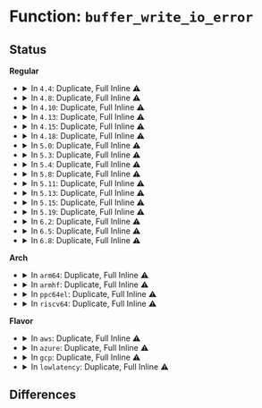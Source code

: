 # Function: <code>buffer_write_io_error</code>

## Status
<b>Regular</b>
<ul>
<li>
<details>
<summary>In <code>4.4</code>: Duplicate, Full Inline ⚠️</summary>

**Collision:** Static Duplication

**Inline:** Full

**Transformation:** False

**Instances:**

```
In fs/buffer.c (ffffffff8124279f)
Location: include/linux/buffer_head.h:128
Inline: True
Inline callers:
  - fs/buffer.c:__remove_assoc_queue
  - fs/buffer.c:drop_buffers
```
```
In fs/ext4/inode.c (ffffffff8129640f)
Location: include/linux/buffer_head.h:128
Inline: True
Inline callers:
  - fs/ext4/inode.c:__ext4_get_inode_loc
```
```
In fs/ext4/super.c (ffffffff812b7fc1)
Location: include/linux/buffer_head.h:128
Inline: True
Inline callers:
  - fs/ext4/super.c:ext4_commit_super
  - fs/ext4/super.c:ext4_commit_super
```
```
In fs/jbd2/checkpoint.c (ffffffff812eccfd)
Location: include/linux/buffer_head.h:128
Inline: True
Inline callers:
  - fs/jbd2/checkpoint.c:jbd2_log_do_checkpoint
  - fs/jbd2/checkpoint.c:jbd2_log_do_checkpoint
  - fs/jbd2/checkpoint.c:journal_clean_one_cp_list
```
```
In fs/jbd2/journal.c (ffffffff812f1946)
Location: include/linux/buffer_head.h:128
Inline: True
Inline callers:
  - fs/jbd2/journal.c:jbd2_write_superblock
  - fs/jbd2/journal.c:jbd2_write_superblock
```
</details>
</li>
<li>
<details>
<summary>In <code>4.8</code>: Duplicate, Full Inline ⚠️</summary>

**Collision:** Static Duplication

**Inline:** Full

**Transformation:** False

**Instances:**

```
In fs/buffer.c (ffffffff8126c828)
Location: include/linux/buffer_head.h:128
Inline: True
Inline callers:
  - fs/buffer.c:drop_buffers
  - fs/buffer.c:__remove_assoc_queue
```
```
In fs/ext4/inode.c (ffffffff812c3a06)
Location: include/linux/buffer_head.h:128
Inline: True
Inline callers:
  - fs/ext4/inode.c:__ext4_get_inode_loc
```
```
In fs/ext4/super.c (ffffffff812e6deb)
Location: include/linux/buffer_head.h:128
Inline: True
Inline callers:
  - fs/ext4/super.c:ext4_commit_super
  - fs/ext4/super.c:ext4_commit_super
```
```
In fs/jbd2/checkpoint.c (ffffffff8131ad2e)
Location: include/linux/buffer_head.h:128
Inline: True
Inline callers:
  - fs/jbd2/checkpoint.c:journal_clean_one_cp_list
  - fs/jbd2/checkpoint.c:jbd2_log_do_checkpoint
  - fs/jbd2/checkpoint.c:jbd2_log_do_checkpoint
```
```
In fs/jbd2/journal.c (ffffffff8131f169)
Location: include/linux/buffer_head.h:128
Inline: True
Inline callers:
  - fs/jbd2/journal.c:jbd2_write_superblock
  - fs/jbd2/journal.c:jbd2_write_superblock
```
</details>
</li>
<li>
<details>
<summary>In <code>4.10</code>: Duplicate, Full Inline ⚠️</summary>

**Collision:** Static Duplication

**Inline:** Full

**Transformation:** False

**Instances:**

```
In fs/buffer.c (ffffffff8127f888)
Location: include/linux/buffer_head.h:128
Inline: True
Inline callers:
  - fs/buffer.c:drop_buffers
  - fs/buffer.c:__remove_assoc_queue
```
```
In fs/ext4/inode.c (ffffffff812d90b6)
Location: include/linux/buffer_head.h:128
Inline: True
Inline callers:
  - fs/ext4/inode.c:__ext4_get_inode_loc
```
```
In fs/ext4/super.c (ffffffff812fc99b)
Location: include/linux/buffer_head.h:128
Inline: True
Inline callers:
  - fs/ext4/super.c:ext4_commit_super
  - fs/ext4/super.c:ext4_commit_super
```
```
In fs/jbd2/checkpoint.c (ffffffff81330d1e)
Location: include/linux/buffer_head.h:128
Inline: True
Inline callers:
  - fs/jbd2/checkpoint.c:journal_clean_one_cp_list
  - fs/jbd2/checkpoint.c:jbd2_log_do_checkpoint
  - fs/jbd2/checkpoint.c:jbd2_log_do_checkpoint
```
```
In fs/jbd2/journal.c (ffffffff813351eb)
Location: include/linux/buffer_head.h:128
Inline: True
Inline callers:
  - fs/jbd2/journal.c:jbd2_write_superblock
  - fs/jbd2/journal.c:jbd2_write_superblock
```
</details>
</li>
<li>
<details>
<summary>In <code>4.13</code>: Duplicate, Full Inline ⚠️</summary>

**Collision:** Static Duplication

**Inline:** Full

**Transformation:** False

**Instances:**

```
In fs/ext4/inode.c (ffffffff812ff781)
Location: include/linux/buffer_head.h:128
Inline: True
Inline callers:
  - fs/ext4/inode.c:__ext4_get_inode_loc
```
```
In fs/ext4/super.c (ffffffff813315f1)
Location: include/linux/buffer_head.h:128
Inline: True
Inline callers:
  - fs/ext4/super.c:ext4_commit_super
  - fs/ext4/super.c:ext4_commit_super
```
```
In fs/jbd2/checkpoint.c (ffffffff81345c7e)
Location: include/linux/buffer_head.h:128
Inline: True
Inline callers:
  - fs/jbd2/checkpoint.c:journal_clean_one_cp_list
  - fs/jbd2/checkpoint.c:jbd2_log_do_checkpoint
  - fs/jbd2/checkpoint.c:jbd2_log_do_checkpoint
```
```
In fs/jbd2/journal.c (ffffffff81349f89)
Location: include/linux/buffer_head.h:128
Inline: True
Inline callers:
  - fs/jbd2/journal.c:jbd2_write_superblock
  - fs/jbd2/journal.c:jbd2_write_superblock
```
</details>
</li>
<li>
<details>
<summary>In <code>4.15</code>: Duplicate, Full Inline ⚠️</summary>

**Collision:** Static Duplication

**Inline:** Full

**Transformation:** False

**Instances:**

```
In fs/ext4/inode.c (ffffffff81323f31)
Location: include/linux/buffer_head.h:129
Inline: True
Inline callers:
  - fs/ext4/inode.c:__ext4_get_inode_loc
```
```
In fs/ext4/super.c (ffffffff81355aa2)
Location: include/linux/buffer_head.h:129
Inline: True
Inline callers:
  - fs/ext4/super.c:ext4_commit_super
  - fs/ext4/super.c:ext4_commit_super
```
```
In fs/jbd2/checkpoint.c (ffffffff8136a311)
Location: include/linux/buffer_head.h:129
Inline: True
Inline callers:
  - fs/jbd2/checkpoint.c:journal_clean_one_cp_list
  - fs/jbd2/checkpoint.c:jbd2_log_do_checkpoint
  - fs/jbd2/checkpoint.c:jbd2_log_do_checkpoint
```
```
In fs/jbd2/journal.c (ffffffff8136e5d9)
Location: include/linux/buffer_head.h:129
Inline: True
Inline callers:
  - fs/jbd2/journal.c:jbd2_write_superblock
  - fs/jbd2/journal.c:jbd2_write_superblock
```
</details>
</li>
<li>
<details>
<summary>In <code>4.18</code>: Duplicate, Full Inline ⚠️</summary>

**Collision:** Static Duplication

**Inline:** Full

**Transformation:** False

**Instances:**

```
In fs/ext4/inode.c (ffffffff813508f7)
Location: include/linux/buffer_head.h:132
Inline: True
Inline callers:
  - fs/ext4/inode.c:__ext4_get_inode_loc
```
```
In fs/ext4/super.c (ffffffff81383e7d)
Location: include/linux/buffer_head.h:132
Inline: True
Inline callers:
  - fs/ext4/super.c:ext4_commit_super
  - fs/ext4/super.c:ext4_commit_super
```
```
In fs/jbd2/checkpoint.c (ffffffff81398a01)
Location: include/linux/buffer_head.h:132
Inline: True
Inline callers:
  - fs/jbd2/checkpoint.c:journal_clean_one_cp_list
  - fs/jbd2/checkpoint.c:jbd2_log_do_checkpoint
  - fs/jbd2/checkpoint.c:jbd2_log_do_checkpoint
```
```
In fs/jbd2/journal.c (ffffffff8139cc3a)
Location: include/linux/buffer_head.h:132
Inline: True
Inline callers:
  - fs/jbd2/journal.c:jbd2_write_superblock
  - fs/jbd2/journal.c:jbd2_write_superblock
```
</details>
</li>
<li>
<details>
<summary>In <code>5.0</code>: Duplicate, Full Inline ⚠️</summary>

**Collision:** Static Duplication

**Inline:** Full

**Transformation:** False

**Instances:**

```
In fs/ext4/inode.c (ffffffff81369d87)
Location: include/linux/buffer_head.h:132
Inline: True
Inline callers:
  - fs/ext4/inode.c:__ext4_get_inode_loc
```
```
In fs/ext4/super.c (ffffffff8139c958)
Location: include/linux/buffer_head.h:132
Inline: True
Inline callers:
  - fs/ext4/super.c:ext4_commit_super
  - fs/ext4/super.c:ext4_commit_super
```
```
In fs/jbd2/checkpoint.c (ffffffff813b1771)
Location: include/linux/buffer_head.h:132
Inline: True
Inline callers:
  - fs/jbd2/checkpoint.c:journal_clean_one_cp_list
  - fs/jbd2/checkpoint.c:jbd2_log_do_checkpoint
  - fs/jbd2/checkpoint.c:jbd2_log_do_checkpoint
```
```
In fs/jbd2/journal.c (ffffffff813b59aa)
Location: include/linux/buffer_head.h:132
Inline: True
Inline callers:
  - fs/jbd2/journal.c:jbd2_write_superblock
  - fs/jbd2/journal.c:jbd2_write_superblock
```
</details>
</li>
<li>
<details>
<summary>In <code>5.3</code>: Duplicate, Full Inline ⚠️</summary>

**Collision:** Static Duplication

**Inline:** Full

**Transformation:** False

**Instances:**

```
In fs/ext4/inode.c (ffffffff813931dd)
Location: include/linux/buffer_head.h:132
Inline: True
Inline callers:
  - fs/ext4/inode.c:__ext4_get_inode_loc
```
```
In fs/ext4/super.c (ffffffff813c6bb0)
Location: include/linux/buffer_head.h:132
Inline: True
Inline callers:
  - fs/ext4/super.c:ext4_commit_super
  - fs/ext4/super.c:ext4_commit_super
```
```
In fs/jbd2/checkpoint.c (ffffffff813dbd9f)
Location: include/linux/buffer_head.h:132
Inline: True
Inline callers:
  - fs/jbd2/checkpoint.c:journal_clean_one_cp_list
  - fs/jbd2/checkpoint.c:jbd2_log_do_checkpoint
  - fs/jbd2/checkpoint.c:jbd2_log_do_checkpoint
```
```
In fs/jbd2/journal.c (ffffffff813e0094)
Location: include/linux/buffer_head.h:132
Inline: True
Inline callers:
  - fs/jbd2/journal.c:jbd2_write_superblock
  - fs/jbd2/journal.c:jbd2_write_superblock
```
</details>
</li>
<li>
<details>
<summary>In <code>5.4</code>: Duplicate, Full Inline ⚠️</summary>

**Collision:** Static Duplication

**Inline:** Full

**Transformation:** False

**Instances:**

```
In fs/ext4/inode.c (ffffffff813abb6b)
Location: include/linux/buffer_head.h:132
Inline: True
Inline callers:
  - fs/ext4/inode.c:__ext4_get_inode_loc
  - fs/ext4/inode.c:ext4_bread_batch
  - fs/ext4/inode.c:ext4_bread
```
```
In fs/ext4/super.c (ffffffff813dff70)
Location: include/linux/buffer_head.h:132
Inline: True
Inline callers:
  - fs/ext4/super.c:ext4_commit_super
  - fs/ext4/super.c:ext4_commit_super
```
```
In fs/jbd2/checkpoint.c (ffffffff813f5e0f)
Location: include/linux/buffer_head.h:132
Inline: True
Inline callers:
  - fs/jbd2/checkpoint.c:journal_clean_one_cp_list
  - fs/jbd2/checkpoint.c:jbd2_log_do_checkpoint
  - fs/jbd2/checkpoint.c:jbd2_log_do_checkpoint
```
```
In fs/jbd2/journal.c (ffffffff813fa0d4)
Location: include/linux/buffer_head.h:132
Inline: True
Inline callers:
  - fs/jbd2/journal.c:jbd2_write_superblock
  - fs/jbd2/journal.c:jbd2_write_superblock
```
</details>
</li>
<li>
<details>
<summary>In <code>5.8</code>: Duplicate, Full Inline ⚠️</summary>

**Collision:** Static Duplication

**Inline:** Full

**Transformation:** False

**Instances:**

```
In fs/ext4/inode.c (ffffffff813f7ea8)
Location: include/linux/buffer_head.h:132
Inline: True
Inline callers:
  - fs/ext4/inode.c:__ext4_get_inode_loc
  - fs/ext4/inode.c:ext4_bread_batch
  - fs/ext4/inode.c:ext4_bread
```
```
In fs/ext4/super.c (ffffffff8142c822)
Location: include/linux/buffer_head.h:132
Inline: True
Inline callers:
  - fs/ext4/super.c:ext4_commit_super
  - fs/ext4/super.c:ext4_commit_super
  - fs/ext4/super.c:ext4_sb_bread
```
```
In fs/jbd2/transaction.c (ffffffff8143e32e)
Location: include/linux/buffer_head.h:132
Inline: True
Inline callers:
  - fs/jbd2/transaction.c:jbd2_journal_try_to_free_buffers
```
```
In fs/jbd2/checkpoint.c (ffffffff814431af)
Location: include/linux/buffer_head.h:132
Inline: True
Inline callers:
  - fs/jbd2/checkpoint.c:journal_clean_one_cp_list
  - fs/jbd2/checkpoint.c:jbd2_log_do_checkpoint
  - fs/jbd2/checkpoint.c:jbd2_log_do_checkpoint
```
```
In fs/jbd2/journal.c (ffffffff81447694)
Location: include/linux/buffer_head.h:132
Inline: True
Inline callers:
  - fs/jbd2/journal.c:jbd2_write_superblock
  - fs/jbd2/journal.c:jbd2_write_superblock
```
</details>
</li>
<li>
<details>
<summary>In <code>5.11</code>: Duplicate, Full Inline ⚠️</summary>

**Collision:** Static Duplication

**Inline:** Full

**Transformation:** False

**Instances:**

```
In fs/ext4/inode.c (ffffffff81409d27)
Location: include/linux/buffer_head.h:132
Inline: True
Inline callers:
  - fs/ext4/inode.c:__ext4_get_inode_loc
  - fs/ext4/inode.c:ext4_bread_batch
  - fs/ext4/inode.c:ext4_bread
```
```
In fs/ext4/super.c (ffffffff8144553c)
Location: include/linux/buffer_head.h:132
Inline: True
Inline callers:
  - fs/ext4/super.c:ext4_commit_super
  - fs/ext4/super.c:ext4_commit_super
```
```
In fs/jbd2/transaction.c (ffffffff8145a5ce)
Location: include/linux/buffer_head.h:132
Inline: True
Inline callers:
  - fs/jbd2/transaction.c:jbd2_journal_try_to_free_buffers
```
```
In fs/jbd2/checkpoint.c (ffffffff8145f30f)
Location: include/linux/buffer_head.h:132
Inline: True
Inline callers:
  - fs/jbd2/checkpoint.c:journal_clean_one_cp_list
  - fs/jbd2/checkpoint.c:jbd2_log_do_checkpoint
  - fs/jbd2/checkpoint.c:jbd2_log_do_checkpoint
```
```
In fs/jbd2/journal.c (ffffffff81464023)
Location: include/linux/buffer_head.h:132
Inline: True
Inline callers:
  - fs/jbd2/journal.c:jbd2_write_superblock
  - fs/jbd2/journal.c:jbd2_write_superblock
```
</details>
</li>
<li>
<details>
<summary>In <code>5.13</code>: Duplicate, Full Inline ⚠️</summary>

**Collision:** Static Duplication

**Inline:** Full

**Transformation:** False

**Instances:**

```
In fs/ext4/inode.c (ffffffff8140feea)
Location: include/linux/buffer_head.h:132
Inline: True
Inline callers:
  - fs/ext4/inode.c:__ext4_get_inode_loc
  - fs/ext4/inode.c:ext4_bread_batch
  - fs/ext4/inode.c:ext4_bread
```
```
In fs/ext4/super.c (ffffffff8144ae57)
Location: include/linux/buffer_head.h:132
Inline: True
Inline callers:
  - fs/ext4/super.c:ext4_commit_super
  - fs/ext4/super.c:ext4_commit_super
  - fs/ext4/super.c:flush_stashed_error_work
```
```
In fs/jbd2/transaction.c (ffffffff8145fe6e)
Location: include/linux/buffer_head.h:132
Inline: True
Inline callers:
  - fs/jbd2/transaction.c:jbd2_journal_try_to_free_buffers
```
```
In fs/jbd2/checkpoint.c (ffffffff81464b7f)
Location: include/linux/buffer_head.h:132
Inline: True
Inline callers:
  - fs/jbd2/checkpoint.c:journal_clean_one_cp_list
  - fs/jbd2/checkpoint.c:jbd2_log_do_checkpoint
  - fs/jbd2/checkpoint.c:jbd2_log_do_checkpoint
```
```
In fs/jbd2/journal.c (ffffffff814696d3)
Location: include/linux/buffer_head.h:132
Inline: True
Inline callers:
  - fs/jbd2/journal.c:jbd2_write_superblock
  - fs/jbd2/journal.c:jbd2_write_superblock
```
</details>
</li>
<li>
<details>
<summary>In <code>5.15</code>: Duplicate, Full Inline ⚠️</summary>

**Collision:** Static Duplication

**Inline:** Full

**Transformation:** False

**Instances:**

```
In fs/ext4/inode.c (ffffffff81462de4)
Location: include/linux/buffer_head.h:132
Inline: True
Inline callers:
  - fs/ext4/inode.c:__ext4_get_inode_loc
  - fs/ext4/inode.c:__ext4_get_inode_loc
  - fs/ext4/inode.c:ext4_bread_batch
  - fs/ext4/inode.c:ext4_bread
```
```
In fs/ext4/super.c (ffffffff8149ed67)
Location: include/linux/buffer_head.h:132
Inline: True
Inline callers:
  - fs/ext4/super.c:ext4_commit_super
  - fs/ext4/super.c:ext4_commit_super
  - fs/ext4/super.c:flush_stashed_error_work
  - fs/ext4/super.c:ext4_read_bh_nowait
```
```
In fs/jbd2/checkpoint.c (ffffffff814b9af5)
Location: include/linux/buffer_head.h:132
Inline: True
Inline callers:
  - fs/jbd2/checkpoint.c:__jbd2_journal_remove_checkpoint
```
```
In fs/jbd2/journal.c (ffffffff814bfb73)
Location: include/linux/buffer_head.h:132
Inline: True
Inline callers:
  - fs/jbd2/journal.c:jbd2_write_superblock
  - fs/jbd2/journal.c:jbd2_write_superblock
```
</details>
</li>
<li>
<details>
<summary>In <code>5.19</code>: Duplicate, Full Inline ⚠️</summary>

**Collision:** Static Duplication

**Inline:** Full

**Transformation:** False

**Instances:**

```
In fs/ext4/inode.c (ffffffff814e28ea)
Location: include/linux/buffer_head.h:131
Inline: True
Inline callers:
  - fs/ext4/inode.c:__ext4_get_inode_loc
  - fs/ext4/inode.c:__ext4_get_inode_loc
  - fs/ext4/inode.c:ext4_bread_batch
  - fs/ext4/inode.c:ext4_bread
```
```
In fs/ext4/ioctl.c (ffffffff814ed4be)
Location: include/linux/buffer_head.h:131
Inline: True
Inline callers:
  - fs/ext4/ioctl.c:ext4_update_primary_sb
```
```
In fs/ext4/super.c (ffffffff815254f5)
Location: include/linux/buffer_head.h:131
Inline: True
Inline callers:
  - fs/ext4/super.c:ext4_commit_super
  - fs/ext4/super.c:ext4_commit_super
  - fs/ext4/super.c:flush_stashed_error_work
  - fs/ext4/super.c:ext4_read_bh
  - fs/ext4/super.c:ext4_read_bh_nowait
```
```
In fs/ext4/symlink.c (ffffffff8152eace)
Location: include/linux/buffer_head.h:131
Inline: True
Inline callers:
  - fs/ext4/symlink.c:ext4_get_link
```
```
In fs/jbd2/checkpoint.c (ffffffff81543824)
Location: include/linux/buffer_head.h:131
Inline: True
Inline callers:
  - fs/jbd2/checkpoint.c:__jbd2_journal_remove_checkpoint
```
```
In fs/jbd2/journal.c (ffffffff8154a301)
Location: include/linux/buffer_head.h:131
Inline: True
Inline callers:
  - fs/jbd2/journal.c:jbd2_write_superblock
  - fs/jbd2/journal.c:jbd2_write_superblock
```
</details>
</li>
<li>
<details>
<summary>In <code>6.2</code>: Duplicate, Full Inline ⚠️</summary>

**Collision:** Static Duplication

**Inline:** Full

**Transformation:** False

**Instances:**

```
In fs/ext4/inode.c (ffffffff8157bd0f)
Location: include/linux/buffer_head.h:132
Inline: True
Inline callers:
  - fs/ext4/inode.c:__ext4_get_inode_loc
  - fs/ext4/inode.c:__ext4_get_inode_loc
  - fs/ext4/inode.c:ext4_bread_batch
  - fs/ext4/inode.c:ext4_bread
```
```
In fs/ext4/ioctl.c (ffffffff8158731e)
Location: include/linux/buffer_head.h:132
Inline: True
Inline callers:
  - fs/ext4/ioctl.c:ext4_update_primary_sb
```
```
In fs/ext4/super.c (ffffffff815c2b55)
Location: include/linux/buffer_head.h:132
Inline: True
Inline callers:
  - fs/ext4/super.c:ext4_commit_super
  - fs/ext4/super.c:ext4_commit_super
  - fs/ext4/super.c:flush_stashed_error_work
  - fs/ext4/super.c:ext4_read_bh
  - fs/ext4/super.c:ext4_read_bh_nowait
```
```
In fs/ext4/symlink.c (ffffffff815ccc2e)
Location: include/linux/buffer_head.h:132
Inline: True
Inline callers:
  - fs/ext4/symlink.c:ext4_get_link
```
```
In fs/jbd2/checkpoint.c (ffffffff815e2784)
Location: include/linux/buffer_head.h:132
Inline: True
Inline callers:
  - fs/jbd2/checkpoint.c:__jbd2_journal_remove_checkpoint
```
```
In fs/jbd2/journal.c (ffffffff815e9c62)
Location: include/linux/buffer_head.h:132
Inline: True
Inline callers:
  - fs/jbd2/journal.c:jbd2_write_superblock
  - fs/jbd2/journal.c:jbd2_write_superblock
```
</details>
</li>
<li>
<details>
<summary>In <code>6.5</code>: Duplicate, Full Inline ⚠️</summary>

**Collision:** Static Duplication

**Inline:** Full

**Transformation:** False

**Instances:**

```
In fs/ext4/inode.c (ffffffff815b310f)
Location: include/linux/buffer_head.h:135
Inline: True
Inline callers:
  - fs/ext4/inode.c:__ext4_get_inode_loc
  - fs/ext4/inode.c:__ext4_get_inode_loc
  - fs/ext4/inode.c:ext4_bread_batch
  - fs/ext4/inode.c:ext4_bread
```
```
In fs/ext4/ioctl.c (ffffffff815bd9de)
Location: include/linux/buffer_head.h:135
Inline: True
Inline callers:
  - fs/ext4/ioctl.c:ext4_update_primary_sb
```
```
In fs/ext4/super.c (ffffffff815fa2b5)
Location: include/linux/buffer_head.h:135
Inline: True
Inline callers:
  - fs/ext4/super.c:ext4_commit_super
  - fs/ext4/super.c:ext4_commit_super
  - fs/ext4/super.c:flush_stashed_error_work
  - fs/ext4/super.c:ext4_read_bh
  - fs/ext4/super.c:ext4_read_bh_nowait
```
```
In fs/ext4/symlink.c (ffffffff8160471e)
Location: include/linux/buffer_head.h:135
Inline: True
Inline callers:
  - fs/ext4/symlink.c:ext4_get_link
```
```
In fs/jbd2/checkpoint.c (ffffffff8161a0f4)
Location: include/linux/buffer_head.h:135
Inline: True
Inline callers:
  - fs/jbd2/checkpoint.c:__jbd2_journal_remove_checkpoint
```
```
In fs/jbd2/journal.c (ffffffff81621a52)
Location: include/linux/buffer_head.h:135
Inline: True
Inline callers:
  - fs/jbd2/journal.c:jbd2_write_superblock
  - fs/jbd2/journal.c:jbd2_write_superblock
```
</details>
</li>
<li>
<details>
<summary>In <code>6.8</code>: Duplicate, Full Inline ⚠️</summary>

**Collision:** Static Duplication

**Inline:** Full

**Transformation:** False

**Instances:**

```
In fs/ext4/inode.c (ffffffff815ebf10)
Location: include/linux/buffer_head.h:133
Inline: True
Inline callers:
  - fs/ext4/inode.c:__ext4_get_inode_loc
  - fs/ext4/inode.c:__ext4_get_inode_loc
  - fs/ext4/inode.c:ext4_bread_batch
  - fs/ext4/inode.c:ext4_bread
```
```
In fs/ext4/ioctl.c (ffffffff815f679e)
Location: include/linux/buffer_head.h:133
Inline: True
Inline callers:
  - fs/ext4/ioctl.c:ext4_update_primary_sb
```
```
In fs/ext4/super.c (ffffffff81632eb5)
Location: include/linux/buffer_head.h:133
Inline: True
Inline callers:
  - fs/ext4/super.c:ext4_commit_super
  - fs/ext4/super.c:ext4_commit_super
  - fs/ext4/super.c:update_super_work
  - fs/ext4/super.c:ext4_read_bh
  - fs/ext4/super.c:ext4_read_bh_nowait
```
```
In fs/ext4/symlink.c (ffffffff8163d3d0)
Location: include/linux/buffer_head.h:133
Inline: True
Inline callers:
  - fs/ext4/symlink.c:ext4_get_link
```
```
In fs/jbd2/journal.c (ffffffff8165a0c0)
Location: include/linux/buffer_head.h:133
Inline: True
Inline callers:
  - fs/jbd2/journal.c:jbd2_write_superblock
  - fs/jbd2/journal.c:jbd2_write_superblock
```
</details>
</li>
</ul>
<b>Arch</b>
<ul>
<li>
<details>
<summary>In <code>arm64</code>: Duplicate, Full Inline ⚠️</summary>

**Collision:** Static Duplication

**Inline:** Full

**Transformation:** False

**Instances:**

```
In fs/ext4/inode.c (ffff8000104803c0)
Location: include/linux/buffer_head.h:132
Inline: True
Inline callers:
  - fs/ext4/inode.c:__ext4_get_inode_loc
  - fs/ext4/inode.c:ext4_bread_batch
  - fs/ext4/inode.c:ext4_bread
```
```
In fs/ext4/super.c (ffff8000104b8f9c)
Location: include/linux/buffer_head.h:132
Inline: True
Inline callers:
  - fs/ext4/super.c:ext4_commit_super
  - fs/ext4/super.c:ext4_commit_super
```
```
In fs/jbd2/checkpoint.c (ffff8000104d1b04)
Location: include/linux/buffer_head.h:132
Inline: True
Inline callers:
  - fs/jbd2/checkpoint.c:journal_clean_one_cp_list
  - fs/jbd2/checkpoint.c:jbd2_log_do_checkpoint
  - fs/jbd2/checkpoint.c:jbd2_log_do_checkpoint
```
```
In fs/jbd2/journal.c (ffff8000104d6f44)
Location: include/linux/buffer_head.h:132
Inline: True
Inline callers:
  - fs/jbd2/journal.c:jbd2_write_superblock
  - fs/jbd2/journal.c:jbd2_write_superblock
```
</details>
</li>
<li>
<details>
<summary>In <code>armhf</code>: Duplicate, Full Inline ⚠️</summary>

**Collision:** Static Duplication

**Inline:** Full

**Transformation:** False

**Instances:**

```
In fs/ext4/inode.c (c06417c8)
Location: include/linux/buffer_head.h:132
Inline: True
Inline callers:
  - fs/ext4/inode.c:__ext4_get_inode_loc
  - fs/ext4/inode.c:ext4_bread_batch
  - fs/ext4/inode.c:ext4_bread
```
```
In fs/ext4/super.c (c067c638)
Location: include/linux/buffer_head.h:132
Inline: True
Inline callers:
  - fs/ext4/super.c:ext4_commit_super
  - fs/ext4/super.c:ext4_commit_super
```
```
In fs/jbd2/checkpoint.c (c0694524)
Location: include/linux/buffer_head.h:132
Inline: True
Inline callers:
  - fs/jbd2/checkpoint.c:journal_clean_one_cp_list
  - fs/jbd2/checkpoint.c:jbd2_log_do_checkpoint
  - fs/jbd2/checkpoint.c:jbd2_log_do_checkpoint
```
```
In fs/jbd2/journal.c (c069907c)
Location: include/linux/buffer_head.h:132
Inline: True
Inline callers:
  - fs/jbd2/journal.c:jbd2_write_superblock
  - fs/jbd2/journal.c:jbd2_write_superblock
```
</details>
</li>
<li>
<details>
<summary>In <code>ppc64el</code>: Duplicate, Full Inline ⚠️</summary>

**Collision:** Static Duplication

**Inline:** Full

**Transformation:** False

**Instances:**

```
In fs/ext4/inode.c (c0000000005a4a08)
Location: include/linux/buffer_head.h:132
Inline: True
Inline callers:
  - fs/ext4/inode.c:__ext4_get_inode_loc
  - fs/ext4/inode.c:ext4_bread_batch
  - fs/ext4/inode.c:ext4_bread
```
```
In fs/ext4/super.c (c0000000005ee0d0)
Location: include/linux/buffer_head.h:132
Inline: True
Inline callers:
  - fs/ext4/super.c:ext4_commit_super
  - fs/ext4/super.c:ext4_commit_super
```
```
In fs/jbd2/checkpoint.c (c00000000060b0cc)
Location: include/linux/buffer_head.h:132
Inline: True
Inline callers:
  - fs/jbd2/checkpoint.c:journal_clean_one_cp_list
  - fs/jbd2/checkpoint.c:jbd2_log_do_checkpoint
  - fs/jbd2/checkpoint.c:jbd2_log_do_checkpoint
```
```
In fs/jbd2/journal.c (c000000000611a90)
Location: include/linux/buffer_head.h:132
Inline: True
Inline callers:
  - fs/jbd2/journal.c:jbd2_write_superblock
  - fs/jbd2/journal.c:jbd2_write_superblock
```
</details>
</li>
<li>
<details>
<summary>In <code>riscv64</code>: Duplicate, Full Inline ⚠️</summary>

**Collision:** Static Duplication

**Inline:** Full

**Transformation:** False

**Instances:**

```
In fs/ext4/inode.c (ffffffe00030911a)
Location: include/linux/buffer_head.h:132
Inline: True
Inline callers:
  - fs/ext4/inode.c:__ext4_get_inode_loc
  - fs/ext4/inode.c:ext4_bread_batch
  - fs/ext4/inode.c:ext4_bread
```
```
In fs/ext4/super.c (ffffffe0003358b6)
Location: include/linux/buffer_head.h:132
Inline: True
Inline callers:
  - fs/ext4/super.c:ext4_commit_super
  - fs/ext4/super.c:ext4_commit_super
```
```
In fs/jbd2/checkpoint.c (ffffffe000348e08)
Location: include/linux/buffer_head.h:132
Inline: True
Inline callers:
  - fs/jbd2/checkpoint.c:journal_clean_one_cp_list
  - fs/jbd2/checkpoint.c:jbd2_log_do_checkpoint
  - fs/jbd2/checkpoint.c:jbd2_log_do_checkpoint
```
```
In fs/jbd2/journal.c (ffffffe00034cefa)
Location: include/linux/buffer_head.h:132
Inline: True
Inline callers:
  - fs/jbd2/journal.c:jbd2_write_superblock
  - fs/jbd2/journal.c:jbd2_write_superblock
```
</details>
</li>
</ul>
<b>Flavor</b>
<ul>
<li>
<details>
<summary>In <code>aws</code>: Duplicate, Full Inline ⚠️</summary>

**Collision:** Static Duplication

**Inline:** Full

**Transformation:** False

**Instances:**

```
In fs/ext4/inode.c (ffffffff813a414b)
Location: include/linux/buffer_head.h:132
Inline: True
Inline callers:
  - fs/ext4/inode.c:__ext4_get_inode_loc
  - fs/ext4/inode.c:ext4_bread_batch
  - fs/ext4/inode.c:ext4_bread
```
```
In fs/ext4/super.c (ffffffff813d8550)
Location: include/linux/buffer_head.h:132
Inline: True
Inline callers:
  - fs/ext4/super.c:ext4_commit_super
  - fs/ext4/super.c:ext4_commit_super
```
```
In fs/jbd2/checkpoint.c (ffffffff813ee3ef)
Location: include/linux/buffer_head.h:132
Inline: True
Inline callers:
  - fs/jbd2/checkpoint.c:journal_clean_one_cp_list
  - fs/jbd2/checkpoint.c:jbd2_log_do_checkpoint
  - fs/jbd2/checkpoint.c:jbd2_log_do_checkpoint
```
```
In fs/jbd2/journal.c (ffffffff813f26b4)
Location: include/linux/buffer_head.h:132
Inline: True
Inline callers:
  - fs/jbd2/journal.c:jbd2_write_superblock
  - fs/jbd2/journal.c:jbd2_write_superblock
```
</details>
</li>
<li>
<details>
<summary>In <code>azure</code>: Duplicate, Full Inline ⚠️</summary>

**Collision:** Static Duplication

**Inline:** Full

**Transformation:** False

**Instances:**

```
In fs/ext4/inode.c (ffffffff81394bdb)
Location: include/linux/buffer_head.h:132
Inline: True
Inline callers:
  - fs/ext4/inode.c:__ext4_get_inode_loc
  - fs/ext4/inode.c:ext4_bread_batch
  - fs/ext4/inode.c:ext4_bread
```
```
In fs/ext4/super.c (ffffffff813c8fd0)
Location: include/linux/buffer_head.h:132
Inline: True
Inline callers:
  - fs/ext4/super.c:ext4_commit_super
  - fs/ext4/super.c:ext4_commit_super
```
```
In fs/jbd2/checkpoint.c (ffffffff813dee6f)
Location: include/linux/buffer_head.h:132
Inline: True
Inline callers:
  - fs/jbd2/checkpoint.c:journal_clean_one_cp_list
  - fs/jbd2/checkpoint.c:jbd2_log_do_checkpoint
  - fs/jbd2/checkpoint.c:jbd2_log_do_checkpoint
```
```
In fs/jbd2/journal.c (ffffffff813e3134)
Location: include/linux/buffer_head.h:132
Inline: True
Inline callers:
  - fs/jbd2/journal.c:jbd2_write_superblock
  - fs/jbd2/journal.c:jbd2_write_superblock
```
</details>
</li>
<li>
<details>
<summary>In <code>gcp</code>: Duplicate, Full Inline ⚠️</summary>

**Collision:** Static Duplication

**Inline:** Full

**Transformation:** False

**Instances:**

```
In fs/ext4/inode.c (ffffffff813a19ab)
Location: include/linux/buffer_head.h:132
Inline: True
Inline callers:
  - fs/ext4/inode.c:__ext4_get_inode_loc
  - fs/ext4/inode.c:ext4_bread_batch
  - fs/ext4/inode.c:ext4_bread
```
```
In fs/ext4/super.c (ffffffff813d59e0)
Location: include/linux/buffer_head.h:132
Inline: True
Inline callers:
  - fs/ext4/super.c:ext4_commit_super
  - fs/ext4/super.c:ext4_commit_super
```
```
In fs/jbd2/checkpoint.c (ffffffff813eb76f)
Location: include/linux/buffer_head.h:132
Inline: True
Inline callers:
  - fs/jbd2/checkpoint.c:journal_clean_one_cp_list
  - fs/jbd2/checkpoint.c:jbd2_log_do_checkpoint
  - fs/jbd2/checkpoint.c:jbd2_log_do_checkpoint
```
```
In fs/jbd2/journal.c (ffffffff813efa34)
Location: include/linux/buffer_head.h:132
Inline: True
Inline callers:
  - fs/jbd2/journal.c:jbd2_write_superblock
  - fs/jbd2/journal.c:jbd2_write_superblock
```
</details>
</li>
<li>
<details>
<summary>In <code>lowlatency</code>: Duplicate, Full Inline ⚠️</summary>

**Collision:** Static Duplication

**Inline:** Full

**Transformation:** False

**Instances:**

```
In fs/ext4/inode.c (ffffffff813b65be)
Location: include/linux/buffer_head.h:132
Inline: True
Inline callers:
  - fs/ext4/inode.c:__ext4_get_inode_loc
  - fs/ext4/inode.c:ext4_bread_batch
  - fs/ext4/inode.c:ext4_bread
```
```
In fs/ext4/super.c (ffffffff813eac60)
Location: include/linux/buffer_head.h:132
Inline: True
Inline callers:
  - fs/ext4/super.c:ext4_commit_super
  - fs/ext4/super.c:ext4_commit_super
```
```
In fs/jbd2/checkpoint.c (ffffffff8140111f)
Location: include/linux/buffer_head.h:132
Inline: True
Inline callers:
  - fs/jbd2/checkpoint.c:journal_clean_one_cp_list
  - fs/jbd2/checkpoint.c:jbd2_log_do_checkpoint
  - fs/jbd2/checkpoint.c:jbd2_log_do_checkpoint
```
```
In fs/jbd2/journal.c (ffffffff81405444)
Location: include/linux/buffer_head.h:132
Inline: True
Inline callers:
  - fs/jbd2/journal.c:jbd2_write_superblock
  - fs/jbd2/journal.c:jbd2_write_superblock
```
</details>
</li>
</ul>

## Differences
